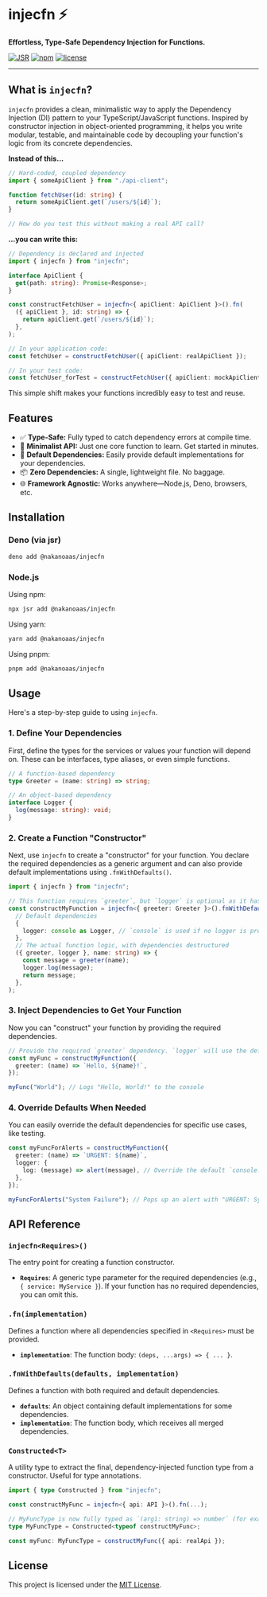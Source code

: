 # injecfn ⚡

**Effortless, Type-Safe Dependency Injection for Functions.**

[![JSR](https://jsr.io/badges/@nakanoaas/injecfn)](https://jsr.io/@nakanoaas/injecfn)
[![npm](https://badge.fury.io/js/@nakanoaas%2Finjecfn.svg)](https://badge.fury.io/js/@nakanoaas%2Finjecfn)
[![license](https://img.shields.io/badge/license-MIT-blue.svg)](https://github.com/nakanoaas/injecfn/blob/main/LICENSE)

---

## What is `injecfn`?

`injecfn` provides a clean, minimalistic way to apply the Dependency Injection
(DI) pattern to your TypeScript/JavaScript functions. Inspired by constructor
injection in object-oriented programming, it helps you write modular, testable,
and maintainable code by decoupling your function's logic from its concrete
dependencies.

**Instead of this...**

```typescript
// Hard-coded, coupled dependency
import { someApiClient } from "./api-client";

function fetchUser(id: string) {
  return someApiClient.get(`/users/${id}`);
}

// How do you test this without making a real API call?
```

**...you can write this:**

```typescript
// Dependency is declared and injected
import { injecfn } from "injecfn";

interface ApiClient {
  get(path: string): Promise<Response>;
}

const constructFetchUser = injecfn<{ apiClient: ApiClient }>().fn(
  ({ apiClient }, id: string) => {
    return apiClient.get(`/users/${id}`);
  },
);

// In your application code:
const fetchUser = constructFetchUser({ apiClient: realApiClient });

// In your test code:
const fetchUser_forTest = constructFetchUser({ apiClient: mockApiClient });
```

This simple shift makes your functions incredibly easy to test and reuse.

## Features

- ✅ **Type-Safe:** Fully typed to catch dependency errors at compile time.
- 🚀 **Minimalist API:** Just one core function to learn. Get started in
  minutes.
- 🧩 **Default Dependencies:** Easily provide default implementations for your
  dependencies.
- 📦 **Zero Dependencies:** A single, lightweight file. No baggage.
- 🌐 **Framework Agnostic:** Works anywhere—Node.js, Deno, browsers, etc.

## Installation

### Deno (via jsr)

```bash
deno add @nakanoaas/injecfn
```

### Node.js

Using npm:

```bash
npx jsr add @nakanoaas/injecfn
```

Using yarn:

```bash
yarn add @nakanoaas/injecfn
```

Using pnpm:

```bash
pnpm add @nakanoaas/injecfn
```

## Usage

Here's a step-by-step guide to using `injecfn`.

### 1. Define Your Dependencies

First, define the types for the services or values your function will depend on.
These can be interfaces, type aliases, or even simple functions.

```typescript
// A function-based dependency
type Greeter = (name: string) => string;

// An object-based dependency
interface Logger {
  log(message: string): void;
}
```

### 2. Create a Function "Constructor"

Next, use `injecfn` to create a "constructor" for your function. You declare the
required dependencies as a generic argument and can also provide default
implementations using `.fnWithDefaults()`.

```typescript
import { injecfn } from "injecfn";

// This function requires `greeter`, but `logger` is optional as it has a default.
const constructMyFunction = injecfn<{ greeter: Greeter }>().fnWithDefaults(
  // Default dependencies
  {
    logger: console as Logger, // `console` is used if no logger is provided
  },
  // The actual function logic, with dependencies destructured
  ({ greeter, logger }, name: string) => {
    const message = greeter(name);
    logger.log(message);
    return message;
  },
);
```

### 3. Inject Dependencies to Get Your Function

Now you can "construct" your function by providing the required dependencies.

```typescript
// Provide the required `greeter` dependency. `logger` will use the default.
const myFunc = constructMyFunction({
  greeter: (name) => `Hello, ${name}!`,
});

myFunc("World"); // Logs "Hello, World!" to the console
```

### 4. Override Defaults When Needed

You can easily override the default dependencies for specific use cases, like
testing.

```typescript
const myFuncForAlerts = constructMyFunction({
  greeter: (name) => `URGENT: ${name}`,
  logger: {
    log: (message) => alert(message), // Override the default `console.log`
  },
});

myFuncForAlerts("System Failure"); // Pops up an alert with "URGENT: System Failure"
```

## API Reference

### `injecfn<Requires>()`

The entry point for creating a function constructor.

- **`Requires`**: A generic type parameter for the required dependencies (e.g.,
  `{ service: MyService }`). If your function has no required dependencies, you
  can omit this.

### `.fn(implementation)`

Defines a function where all dependencies specified in `<Requires>` must be
provided.

- **`implementation`**: The function body: `(deps, ...args) => { ... }`.

### `.fnWithDefaults(defaults, implementation)`

Defines a function with both required and default dependencies.

- **`defaults`**: An object containing default implementations for some
  dependencies.
- **`implementation`**: The function body, which receives all merged
  dependencies.

### `Constructed<T>`

A utility type to extract the final, dependency-injected function type from a
constructor. Useful for type annotations.

```typescript
import { type Constructed } from "injecfn";

const constructMyFunc = injecfn<{ api: API }>().fn(...);

// MyFuncType is now fully typed as `(arg1: string) => number` (for example)
type MyFuncType = Constructed<typeof constructMyFunc>;

const myFunc: MyFuncType = constructMyFunc({ api: realApi });
```

## License

This project is licensed under the [MIT License](LICENSE).
